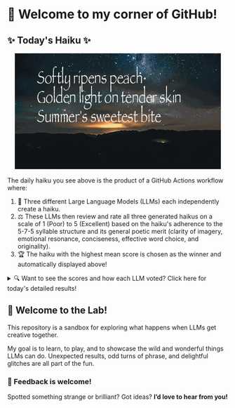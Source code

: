 # 👋 Welcome to my corner of GitHub!

## ✨ Today's Haiku ✨

<p align="center">
  <img src="assets/haiku.gif" alt="Hive Mind - AI Collaboration Concept"/>
</p>

The daily haiku you see above is the product of a GitHub Actions workflow where:

1.  🐝 Three different Large Language Models (LLMs) each independently create a haiku.
2.  ⚖️ These LLMs then review and rate all three generated haikus on a scale of 1 (Poor) to 5 (Excellent) based on the haiku's adherence to the 5-7-5 syllable structure and its general poetic merit (clarity of imagery, emotional resonance, conciseness, effective word choice, and originality).
3.  🏆 The haiku with the highest mean score is chosen as the winner and automatically displayed above!

<details>
<summary>🔍 Want to see the scores and how each LLM voted? Click here for today's detailed results!</summary>

<div id="stats_marker"></div>

| Haiku | Generated By | Rated by `Llama 4 Scout` | Rated by `Llama 3.3` | Rated by `Gemma 2:9B` | Mean Score | Std Dev | Status |
| :---------------------------------------------- | :----------- | :----------------- | :---------------- | :----------------- | :--------- | :--------- | :-------- |
*Softly ripens peach<br>Golden light on tender skin<br>Summer's sweetest bite* | Llama 4 Scout | 5 / 5 | 5 / 5 | 5 / 5| 5.0 | 0.0 | 🏆 Winner |
*Gentle bamboo sways <br>Morning light on tender shoots <br>Nature's subtle dance <br><br>Softly spoken tales <br>Ancient stories on the wind <br> Forgotten lore <br><br>Quiet village night <br>Stars reflected in the well <br>Peaceful darkness shines* | Llama 3.3 | 4 / 5 | 4 / 5 | 3 / 5| 3.67 | 0.5774 |  |
*Cool rain on the roof<br>A gentle drumming lullaby<br>Sleep descends softly<br><br>* | Gemma 2:9B | 5 / 5 | 5 / 5 | 4 / 5| 4.67 | 0.5774 |  |
</details>


## 🧪 Welcome to the Lab!

This repository is a sandbox for exploring what happens when LLMs get creative together. 

My  goal is to learn, to play, and to showcase the wild and wonderful things LLMs can do. Unexpected results, odd turns of phrase, and delightful glitches are all part of the fun.

### 💬 Feedback is welcome!

Spotted something strange or brilliant? Got ideas? **I’d love to hear from you!**